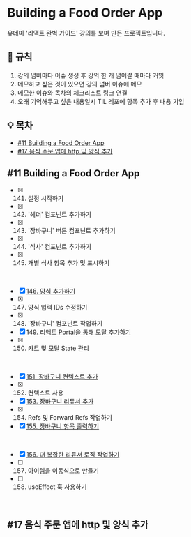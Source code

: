 # Building a Food Order App

유데미 '리액트 완벽 가이드' 강의를 보며 만든 프로젝트입니다.

## 🚩 규칙

1. 강의 넘버마다 이슈 생성 후 강의 한 개 넘어갈 때마다 커밋
2. 메모하고 싶은 것이 있으면 강의 넘버 이슈에 메모
3. 메모한 이슈와 목차의 체크리스트 링크 연결
4. 오래 기억해두고 싶은 내용일시 TIL 레포에 항목 추가 후 내용 기입

## 💡 목차

- [#11 Building a Food Order App](#11-building-a-food-order-app)
- [#17 음식 주문 앱에 http 및 양식 추가](#17-음식-주문-앱에-http-및-양식-추가)

## #11 Building a Food Order App

- [x] 141. 설정 시작하기
- [x] 142. '헤더' 컴포넌트 추가하기
- [x] 143. '장바구니' 버튼 컴포넌트 추가하기
- [x] 144. '식사' 컴포넌트 추가하기
- [x] 145. 개별 식사 항목 추가 및 표시하기

 <br/>

- [x] [146. 양식 추가하기](https://github.com/chaehaeun/Building-a-food-order-app/issues/7)
- [x] 147. 양식 입력 IDs 수정하기
- [x] 148. '장바구니' 컴포넌트 작업하기
- [x] [149. 리액트 Portal을 통해 모달 추가하기](https://github.com/chaehaeun/Building-a-food-order-app/issues/10)
- [x] 150. 카트 및 모달 State 관리

<br/>

- [x] [151. 장바구니 컨텍스트 추가](https://github.com/chaehaeun/Building-a-food-order-app/issues/12)
- [x] 152. 컨텍스트 사용
- [x] [153. 장바구니 리듀서 추가](https://github.com/chaehaeun/Building-a-food-order-app/issues/14)
- [x] 154. Refs 및 Forward Refs 작업하기
- [x] [155. 장바구니 항목 출력하기](https://github.com/chaehaeun/Building-a-food-order-app/issues/16)

<br/>

- [x] [156. 더 복잡한 리듀서 로직 작업하기](https://github.com/chaehaeun/Building-a-food-order-app/issues/17)
- [ ] 157. 아이템을 이동식으로 만들기
- [ ] 158. useEffect 훅 사용하기

<br/>

## #17 음식 주문 앱에 http 및 양식 추가
